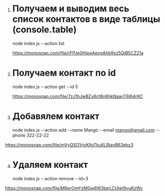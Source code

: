 1. # Получаем и выводим весь список контактов в виде таблицы (console.table)

   node index.js --action list

   https://monosnap.com/file/rFPJe0HipqAeogAhb9xz5QjB5CZ21a

2. # Получаем контакт по id

   node index.js --action get --id 5

   https://monosnap.com/file/7zJ1hJwBZv6ct8n6hkNaanT6I64rKC

3. # Добавялем контакт
   node index.js --action add --name Mango --email mango@gmail.com --phone 322-22-22

https://monosnap.com/file/mVyQSO1rjvKllgTku6LBjavB63ebz3

4. # Удаляем контакт
   node index.js --action remove --id=3

https://monosnap.com/file/M6erOmYzMGw6W3tqrLCUIet9vuKzWc
